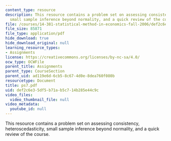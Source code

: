 ```yaml
---
content_type: resource
description: This resource contains a problem set on assessing consistency, heteroscedasticity,
  small sample inference beyond normality, and a quick review of the course.
file: /courses/14-381-statistical-method-in-economics-fall-2006/def2c6e35df5b71ab5c714b285e44c9c_ps7.pdf
file_size: 85871
file_type: application/pdf
hide_download: true
hide_download_original: null
learning_resource_types:
- Assignments
license: https://creativecommons.org/licenses/by-nc-sa/4.0/
ocw_type: OCWFile
parent_title: Assignments
parent_type: CourseSection
parent_uid: ad119e6d-6cb5-8c67-4d0e-8dea760f080b
resourcetype: Document
title: ps7.pdf
uid: def2c6e3-5df5-b71a-b5c7-14b285e44c9c
video_files:
  video_thumbnail_file: null
video_metadata:
  youtube_id: null
---
```

This resource contains a problem set on assessing consistency, heteroscedasticity, small sample inference beyond normality, and a quick review of the course.